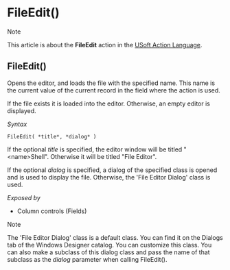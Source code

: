 # FileEdit()



> [!NOTE]
> This article is about the **FileEdit** action in the [USoft Action Language](/docs/Task%20flow/Action%20Language%20reference/USoft%20Action%20Language.md).

## **FileEdit()**

Opens the editor, and loads the file with the specified name. This name is the current value of the current record in the field where the action is used.

If the file exists it is loaded into the editor. Otherwise, an empty editor is displayed.

*Syntax*

```
FileEdit( *title*, *dialog* )
```

If the optional *title* is specified, the editor window will be titled "\<name>Shell". Otherwise it will be titled "File Editor".

If the optional *dialog* is specified, a dialog of the specified class is opened and is used to display the file. Otherwise, the 'File Editor Dialog' class is used.

*Exposed by*

- Column controls (Fields)

> [!NOTE]
> The 'File Editor Dialog' class is a default class. You can find it on the Dialogs tab of the Windows Designer catalog. You can customize this class. You can also make a subclass of this dialog class and pass the name of that subclass as the *dialog* parameter when calling FileEdit().